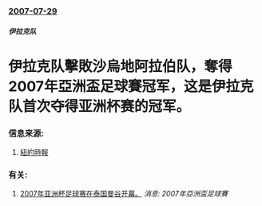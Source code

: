 ### [2007-07-29](/news/2007/07/29/index.md)

##### 伊拉克队
# 伊拉克队擊敗沙烏地阿拉伯队，奪得2007年亞洲盃足球賽冠军，这是伊拉克队首次夺得亚洲杯赛的冠军。




### 信息来源:

1. [紐約時報](http://www.nytimes.com/aponline/world/AP-Iraq.html)

### 有关:

1. [2007年亚洲杯足球赛在泰国曼谷开幕。](/news/2007/07/7/2007年亚洲杯足球赛在泰国曼谷开幕.md) _消息: 2007年亞洲盃足球賽_
